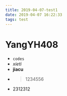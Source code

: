 ```yaml
---
title: 2019-04-07-test1
date: 2019-04-07 16:22:33
tags: test
---
```


# YangYH408

+ `codes`
+ *xieti*
+ **jiacu**
+ >1234556
+ 2312312

